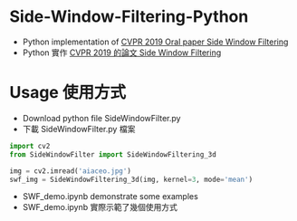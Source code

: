 # Side-Window-Filtering-Python
* Python implementation of [CVPR 2019 Oral paper Side Window Filtering](https://arxiv.org/pdf/1905.07177.pdf)
* Python 實作 [CVPR 2019 的論文 Side Window Filtering](https://arxiv.org/pdf/1905.07177.pdf)

# Usage 使用方式
* Download python file SideWindowFilter.py
* 下載 SideWindowFilter.py 檔案

```python
import cv2
from SideWindowFilter import SideWindowFiltering_3d

img = cv2.imread('aiaceo.jpg')
swf_img = SideWindowFiltering_3d(img, kernel=3, mode='mean')
```

* SWF_demo.ipynb demonstrate some examples
* SWF_demo.ipynb 實際示範了幾個使用方式

